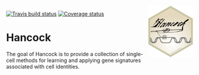 <img src="inst/www/hancock_hexsticker-01.png" align="right" alt="" width="120" />

[![Travis build status](https://travis-ci.org/kevinrue/Hancock.svg?branch=master)](https://travis-ci.org/kevinrue/Hancock)
[![Coverage status](https://codecov.io/gh/kevinrue/Hancock/branch/master/graph/badge.svg)](https://codecov.io/github/kevinrue/Hancock?branch=master)

# Hancock

The goal of Hancock is to provide a collection of single-cell methods for learning and applying gene signatures associated with cell identities.
